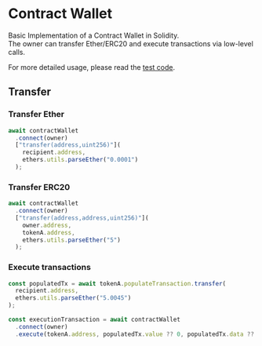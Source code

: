 # Contract Wallet

Basic Implementation of a Contract Wallet in Solidity.<br />
The owner can transfer Ether/ERC20 and execute transactions via low-level calls.

For more detailed usage, please read the [test code](https://github.com/junhoyeo/contract-wallet/blob/main/test/ContractWallet.ts).

## Transfer

### Transfer Ether

```ts
await contractWallet
  .connect(owner)
  ["transfer(address,uint256)"](
    recipient.address,
    ethers.utils.parseEther("0.0001")
  );
```

### Transfer ERC20

```ts
await contractWallet
  .connect(owner)
  ["transfer(address,address,uint256)"](
    owner.address,
    tokenA.address,
    ethers.utils.parseEther("5")
  );
```

### Execute transactions

```ts
const populatedTx = await tokenA.populateTransaction.transfer(
  recipient.address,
  ethers.utils.parseEther("5.0045")
);

const executionTransaction = await contractWallet
  .connect(owner)
  .execute(tokenA.address, populatedTx.value ?? 0, populatedTx.data ?? "");
```
